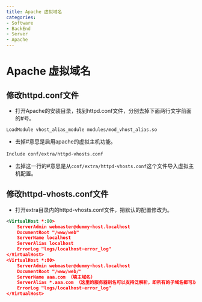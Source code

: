 ```yaml
---
title: Apache 虚拟域名
categories:
- Software
- BackEnd
- Server
- Apache
---
```

# Apache 虚拟域名

## 修改httpd.conf文件

- 打开Apache的安装目录，找到httpd.conf文件，分别去掉下面两行文字前面的#号。

```
LoadModule vhost_alias_module modules/mod_vhost_alias.so
```

- 去掉#意思是启用apache的虚拟主机功能。

```
Include conf/extra/httpd-vhosts.conf　
```

- 去掉这一行的#意思是从`conf/extra/httpd-vhosts.conf`这个文件导入虚拟主机配置。

## 修改httpd-vhosts.conf文件

- 打开extra目录内的httpd-vhosts.conf文件，把默认的配置修改为。

```xml
<VirtualHost *:80>
    ServerAdmin webmaster@dummy-host.localhost
    DocumentRoot "/www/web"
    ServerName localhost
    ServerAlias localhost
    ErrorLog "logs/localhost-error_log"
</VirtualHost>
<VirtualHost *:80>
    ServerAdmin webmaster@dummy-host.localhost
    DocumentRoot "/www/web/"
    ServerName aaa.com （填主域名）
    ServerAlias *.aaa.com （这里的服务器别名可以支持泛解析，即所有的子域名都可以解析绑定到该虚拟主机）
    ErrorLog "logs/localhost-error_log"
</VirtualHost>
```

